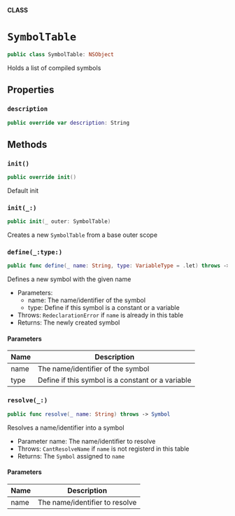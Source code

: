 **CLASS**

# `SymbolTable`

```swift
public class SymbolTable: NSObject
```

Holds a list of compiled symbols

## Properties
### `description`

```swift
public override var description: String
```

## Methods
### `init()`

```swift
public override init()
```

Default init

### `init(_:)`

```swift
public init(_ outer: SymbolTable)
```

Creates a new `SymbolTable` from a base outer scope

### `define(_:type:)`

```swift
public func define(_ name: String, type: VariableType = .let) throws -> Symbol
```

Defines a new symbol with the given name
- Parameters:
    - name: The name/identifier of the symbol
    - type: Define if this symbol is a constant or a variable
- Throws: `RedeclarationError` if `name` is  already in this table
- Returns: The newly created symbol

#### Parameters

| Name | Description |
| ---- | ----------- |
| name | The name/identifier of the symbol |
| type | Define if this symbol is a constant or a variable |

### `resolve(_:)`

```swift
public func resolve(_ name: String) throws -> Symbol
```

Resolves a name/identifier into a symbol
- Parameter name: The name/identifier to resolve
- Throws: `CantResolveName` if `name` is not registerd in this table
- Returns: The `Symbol` assigned to `name`

#### Parameters

| Name | Description |
| ---- | ----------- |
| name | The name/identifier to resolve |